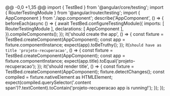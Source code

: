 @@ -0,0 +1,35 @@
import { TestBed } from '@angular/core/testing';
import { RouterTestingModule } from '@angular/router/testing';
import { AppComponent } from './app.component';
describe('AppComponent', () => {
  beforeEach(async () => {
    await TestBed.configureTestingModule({
      imports: [
        RouterTestingModule
      ],
      declarations: [
        AppComponent
      ],
    }).compileComponents();
  });
  it('should create the app', () => {
    const fixture = TestBed.createComponent(AppComponent);
    const app = fixture.componentInstance;
    expect(app).toBeTruthy();
  });
  it(`should have as title 'projeto-recuperacao'`, () => {
    const fixture = TestBed.createComponent(AppComponent);
    const app = fixture.componentInstance;
    expect(app.title).toEqual('projeto-recuperacao');
  });
  it('should render title', () => {
    const fixture = TestBed.createComponent(AppComponent);
    fixture.detectChanges();
    const compiled = fixture.nativeElement as HTMLElement;
    expect(compiled.querySelector('.content span')?.textContent).toContain('projeto-recuperacao app is running!');
  });
});

